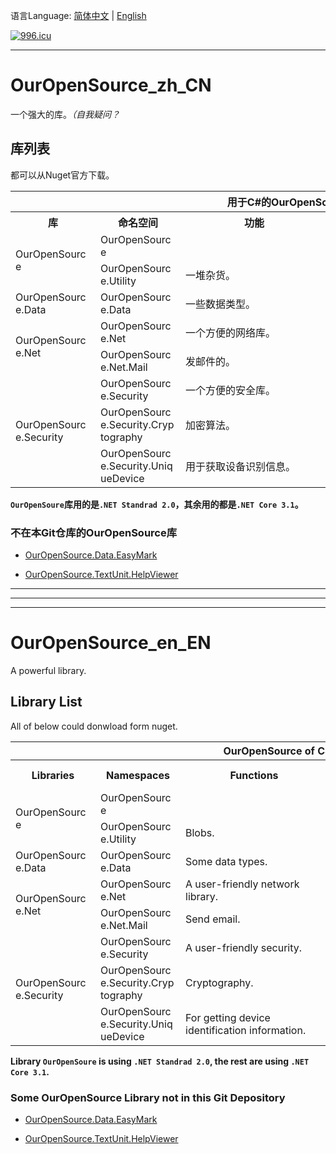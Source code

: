 语言Language: [简体中文](#OurOpenSource_zh_CN) | [English](#OurOpenSource_en_EN)


[![996.icu](https://img.shields.io/badge/link-996.icu-red.svg)](https://996.icu)

---

# OurOpenSource_zh_CN

一个强大的库。*（自我疑问？*

## 库列表

都可以从Nuget官方下载。

<table>
    <tr align="center">
        <th colspan="5"><div style="width:810px">用于C&#35;的OurOpenSource</div></th>
    </tr>
    <tr align="center">
        <th rowspan="1"><div style="width:120px">库</div></th>
        <th rowspan="1"><div style="width:120px">命名空间</div></th>
        <th rowspan="1"><div style="width:220px">功能</div></th>
        <th rowspan="1"><div style="width:220px">备注</div></th>
        <th rowspan="1"><div style="width:130px">额外引用</div></th>
    </tr>
    <tr align="left">
        <td rowspan="2"><div style="width:120px">OurOpenSource</div></td>
        <td rowspan="1"><div style="width:120px">OurOpenSource</div></td>
        <td rowspan="1"><div style="width:220px"></div></td>
        <td rowspan="1"><div style="width:220px"></div></td>
        <td rowspan="2"><div style="width:130px">/</div></td>
    </tr>
    <tr align="left">
        <td rowspan="1"><div style="width:120px">OurOpenSource.Utility</div></td>
        <td rowspan="1"><div style="width:220px">一堆杂货。</div></td>
        <td rowspan="1"><div style="width:220px"></div></td>
    </tr>
    <tr align="left">
        <td rowspan="1"><div style="width:120px">OurOpenSource.Data</div></td>
        <td rowspan="1"><div style="width:120px">OurOpenSource.Data</div></td>
        <td rowspan="1"><div style="width:220px">一些数据类型。</div></td>
        <td rowspan="1"><div style="width:220px"></div></td>
        <td rowspan="1"><div style="width:130px">/</div></td>
    </tr>
    <tr align="left">
        <td rowspan="2"><div style="width:120px">OurOpenSource.Net</div></td>
        <td rowspan="1"><div style="width:120px">OurOpenSource.Net</div></td>
        <td rowspan="1"><div style="width:220px">一个方便的网络库。</div></td>
        <td rowspan="1"><div style="width:220px"></div></td>
        <td rowspan="2"><div style="width:130px">/</div></td>
    </tr>
    <tr align="left">
        <td rowspan="1"><div style="width:120px">OurOpenSource.Net.Mail</div></td>
        <td rowspan="1"><div style="width:220px">发邮件的。</div></td>
        <td rowspan="1"><div style="width:220px"></div></td>
    </tr>
    <tr align="left">
        <td rowspan="3"><div style="width:120px">OurOpenSource.Security</div></td>
        <td rowspan="1"><div style="width:120px">OurOpenSource.Security</div></td>
        <td rowspan="1"><div style="width:220px">一个方便的安全库。</div></td>
        <td rowspan="1"><div style="width:220px"></div></td>
        <td rowspan="3">
            <div style="width:130px">
                <a href="https://www.newtonsoft.com/json">Newtonsoft.Json</a>;<br/>
                <a href="https://www.bouncycastle.org/">BouncyCastle</a>(<a href="https://gitdub.com/bcgit/bc-csharp">BouncyCastle.NetCoreSdk</a>);<br/>
                <a href="https://gitdub.com/stoneson/Vive.Crypto">Vive.Crypto</a>
            </div>
        </td>
    </tr>
    <tr align="left">
        <td rowspan="1"><div style="width:120px">OurOpenSource.Security.Cryptography</div></td>
        <td rowspan="1"><div style="width:220px">加密算法。</div></td>
        <td rowspan="1"><div style="width:220px"></div></td>
    </tr>
    <tr align="left">
        <td rowspan="1"><div style="width:120px">OurOpenSource.Security.UniqueDevice</div></td>
        <td rowspan="1"><div style="width:220px">用于获取设备识别信息。</div></td>
        <td rowspan="1"><div style="width:220px"></div></td>
    </tr>
</table>

**`OurOpenSoure`库用的是`.NET Standrad 2.0`，其余用的都是`.NET Core 3.1`。**

### 不在本Git仓库的OurOpenSource库

* [OurOpenSource.Data.EasyMark](https://github.com/Orange23333/OurOpenSource.Data.EasyMark)

* [OurOpenSource.TextUnit.HelpViewer](https://github.com/Orange23333/OurOpenSource.TextUnit.HelpViewer)



---

---

---



# OurOpenSource_en_EN

A powerful library.

## Library List

All of below could donwload form nuget.

<table>
    <tr align="center">
        <th colspan="5"><div style="width:810px">OurOpenSource of CSharp</div></th>
    </tr>
    <tr align="center">
        <th rowspan="1"><div style="width:120px">Libraries</div></th>
        <th rowspan="1"><div style="width:120px">Namespaces</div></th>
        <th rowspan="1"><div style="width:220px">Functions</div></th>
        <th rowspan="1"><div style="width:220px">Remarks</div></th>
        <th rowspan="1"><div style="width:130px">Addition References</div></th>
    </tr>
    <tr align="left">
        <td rowspan="2"><div style="width:120px">OurOpenSource</div></td>
        <td rowspan="1"><div style="width:120px">OurOpenSource</div></td>
        <td rowspan="1"><div style="width:220px"></div></td>
        <td rowspan="1"><div style="width:220px"></div></td>
        <td rowspan="2"><div style="width:130px">/</div></td>
    </tr>
    <tr align="left">
        <td rowspan="1"><div style="width:120px">OurOpenSource.Utility</div></td>
        <td rowspan="1"><div style="width:220px">Blobs.</div></td>
        <td rowspan="1"><div style="width:220px"></div></td>
    </tr>
    <tr align="left">
        <td rowspan="1"><div style="width:120px">OurOpenSource.Data</div></td>
        <td rowspan="1"><div style="width:120px">OurOpenSource.Data</div></td>
        <td rowspan="1"><div style="width:220px">Some data types.</div></td>
        <td rowspan="1"><div style="width:220px"></div></td>
        <td rowspan="1"><div style="width:130px">/</div></td>
    </tr>
    <tr align="left">
        <td rowspan="2"><div style="width:120px">OurOpenSource.Net</div></td>
        <td rowspan="1"><div style="width:120px">OurOpenSource.Net</div></td>
        <td rowspan="1"><div style="width:220px">A user-friendly network library.</div></td>
        <td rowspan="1"><div style="width:220px"></div></td>
        <td rowspan="2"><div style="width:130px">/</div></td>
    </tr>
    <tr align="left">
        <td rowspan="1"><div style="width:120px">OurOpenSource.Net.Mail</div></td>
        <td rowspan="1"><div style="width:220px">Send email.</div></td>
        <td rowspan="1"><div style="width:220px"></div></td>
    </tr>
    <tr align="left">
        <td rowspan="3"><div style="width:120px">OurOpenSource.Security</div></td>
        <td rowspan="1"><div style="width:120px">OurOpenSource.Security</div></td>
        <td rowspan="1"><div style="width:220px">A user-friendly security.</div></td>
        <td rowspan="1"><div style="width:220px"></div></td>
        <td rowspan="3">
            <div style="width:130px">
                <a href="https://www.newtonsoft.com/json">Newtonsoft.Json</a>;<br/>
                <a href="https://www.bouncycastle.org/">BouncyCastle</a>(<a href="https://gitdub.com/bcgit/bc-csharp">BouncyCastle.NetCoreSdk</a>);<br/>
                <a href="https://gitdub.com/stoneson/Vive.Crypto">Vive.Crypto</a>
            </div>
        </td>
    </tr>
    <tr align="left">
        <td rowspan="1"><div style="width:120px">OurOpenSource.Security.Cryptography</div></td>
        <td rowspan="1"><div style="width:220px">Cryptography.</div></td>
        <td rowspan="1"><div style="width:220px"></div></td>
    </tr>
    <tr align="left">
        <td rowspan="1"><div style="width:120px">OurOpenSource.Security.UniqueDevice</div></td>
        <td rowspan="1"><div style="width:220px">For getting device identification information.</div></td>
        <td rowspan="1"><div style="width:220px"></div></td>
    </tr>
</table>

**Library `OurOpenSoure` is using `.NET Standrad 2.0`, the rest are using `.NET Core 3.1`.**

### Some OurOpenSource Library not in this Git Depository

* [OurOpenSource.Data.EasyMark](https://github.com/Orange23333/OurOpenSource.Data.EasyMark)

* [OurOpenSource.TextUnit.HelpViewer](https://github.com/Orange23333/OurOpenSource.TextUnit.HelpViewer)